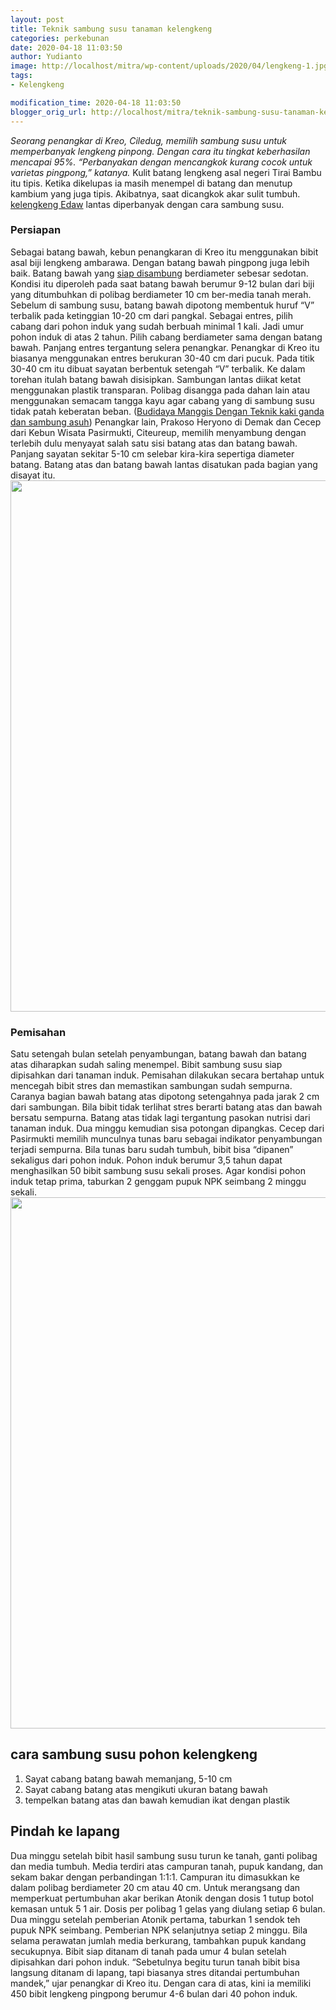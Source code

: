 ```yaml
---
layout: post
title: Teknik sambung susu tanaman kelengkeng
categories: perkebunan
date: 2020-04-18 11:03:50
author: Yudianto
image: http://localhost/mitra/wp-content/uploads/2020/04/lengkeng-1.jpg
tags:
- Kelengkeng

modification_time: 2020-04-18 11:03:50
blogger_orig_url: http://localhost/mitra/teknik-sambung-susu-tanaman-kelengkeng.html
---
```


<em>Seorang penangkar di Kreo, Ciledug, memilih sambung susu untuk memperbanyak lengkeng pinpong. Dengan cara itu tingkat keberhasilan mencapai 95%. “Perbanyakan dengan mencangkok kurang cocok untuk varietas pingpong,” katanya.</em>
Kulit batang lengkeng asal negeri Tirai Bambu itu tipis. Ketika dikelupas ia masih menempel di batang dan menutup kambium yang juga tipis. Akibatnya, saat dicangkok akar sulit tumbuh. <a href="http://127.0.0.1/mitra/kelebihan-kelengkeng-itoh-edaw.html">kelengkeng Edaw</a> lantas diperbanyak dengan cara sambung susu.
<h3>Persiapan</h3>
Sebagai batang bawah, kebun penangkaran di Kreo itu menggunakan bibit asal biji lengkeng ambarawa. Dengan batang bawah pingpong juga lebih baik. Batang bawah yang <a href="http://127.0.0.1/mitra/bibit-buah-naga-kuning-hasil-pembiakan.html">siap disambung</a> berdiameter sebesar sedotan. Kondisi itu diperoleh pada saat batang bawah berumur 9-12 bulan dari biji yang ditumbuhkan di polibag berdiameter 10 cm ber-media tanah merah. Sebelum di sambung susu, batang bawah dipotong membentuk huruf “V” terbalik pada ketinggian 10-20 cm dari pangkal.
Sebagai entres, pilih cabang dari pohon induk yang sudah berbuah minimal 1 kali. Jadi umur pohon induk di atas 2 tahun. Pilih cabang berdiameter sama dengan batang bawah. Panjang entres tergantung selera penangkar. Penangkar di Kreo itu biasanya menggunakan entres berukuran 30-40 cm dari pucuk.
Pada titik 30-40 cm itu dibuat sayatan berbentuk setengah “V” terbalik. Ke dalam torehan itulah batang bawah disisipkan. Sambungan lantas diikat ketat menggunakan plastik transparan. Polibag disangga pada dahan lain atau menggunakan semacam tangga kayu agar cabang yang di sambung susu tidak patah keberatan beban. (<a href="http://127.0.0.1/mitra/budidaya-manggis-dengan-teknik-kaki.html">Budidaya Manggis Dengan Teknik kaki ganda dan sambung asuh</a>)
Penangkar lain, Prakoso Heryono di Demak dan Cecep dari Kebun Wisata Pasirmukti, Citeureup, memilih menyambung dengan terlebih dulu menyayat salah satu sisi batang atas dan batang bawah. Panjang sayatan sekitar 5-10 cm selebar kira-kira sepertiga diameter batang. Batang atas dan batang bawah lantas disatukan pada bagian yang disayat itu.
<a href="http://127.0.0.1/mitra/wp-content/uploads/2020/04/lengkeng.jpg"><img class="aligncenter wp-image-20366 size-full" src="http://127.0.0.1/mitra/wp-content/uploads/2020/04/lengkeng.jpg" alt="" width="1271" height="850" /></a>
<h3>Pemisahan</h3>
Satu setengah bulan setelah penyambungan, batang bawah dan batang atas diharapkan sudah saling menempel. Bibit sambung susu siap dipisahkan dari tanaman induk. Pemisahan dilakukan secara bertahap untuk mencegah bibit stres dan memastikan sambungan sudah sempurna.
Caranya bagian bawah batang atas dipotong setengahnya pada jarak 2 cm dari sambungan. Bila bibit tidak terlihat stres berarti batang atas dan bawah bersatu sempurna. Batang atas tidak lagi tergantung pasokan nutrisi dari tanaman induk. Dua minggu kemudian sisa potongan dipangkas. Cecep dari Pasirmukti memilih munculnya tunas baru sebagai indikator penyambungan terjadi sempurna. Bila tunas baru sudah tumbuh, bibit bisa “dipanen” sekaligus dari pohon induk.
Pohon induk berumur 3,5 tahun dapat menghasilkan 50 bibit sambung susu sekali proses. Agar kondisi pohon induk tetap prima, taburkan 2 genggam pupuk NPK seimbang 2 minggu sekali.
<a href="http://127.0.0.1/mitra/wp-content/uploads/2020/04/sambung-susu.jpg"><img class="aligncenter wp-image-20365 size-full" src="http://127.0.0.1/mitra/wp-content/uploads/2020/04/sambung-susu.jpg" alt="" width="1565" height="850" /></a>
<h2>cara sambung susu pohon kelengkeng</h2>
<ol>
 	<li id="sayat">Sayat cabang batang bawah memanjang, 5-10 cm</li>
 	<li id="bawah">Sayat cabang batang atas mengikuti ukuran batang bawah</li>
 	<li id="tempel">tempelkan batang atas dan bawah kemudian ikat dengan plastik</li>
</ol>
<h2>Pindah ke lapang</h2>
Dua minggu setelah bibit hasil sambung susu turun ke tanah, ganti polibag dan media tumbuh. Media terdiri atas campuran tanah, pupuk kandang, dan sekam bakar dengan perbandingan 1:1:1. Campuran itu dimasukkan ke dalam polibag berdiameter 20 cm atau 40 cm.
Untuk merangsang dan memperkuat pertumbuhan akar berikan Atonik dengan dosis 1 tutup botol kemasan untuk 5 1 air. Dosis per polibag 1 gelas yang diulang setiap 6 bulan. Dua minggu setelah pemberian Atonik pertama, taburkan 1 sendok teh pupuk NPK seimbang. Pemberian NPK selanjutnya setiap 2 minggu. Bila selama perawatan jumlah media berkurang, tambahkan pupuk kandang secukupnya.
Bibit siap ditanam di tanah pada umur 4 bulan setelah dipisahkan dari pohon induk. “Sebetulnya begitu turun tanah bibit bisa langsung ditanam di lapang, tapi biasanya stres ditandai pertumbuhan mandek,” ujar penangkar di Kreo itu. Dengan cara di atas, kini ia memiliki 450 bibit lengkeng pingpong berumur 4-6 bulan dari 40 pohon induk.
